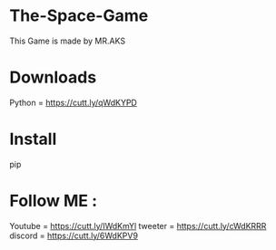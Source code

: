 # The-Space-Game
This Game is made by MR.AKS

# Downloads 
Python = https://cutt.ly/qWdKYPD

# Install
pip<pip install pygame>
<pip install button>
  
# Follow ME :
  Youtube = https://cutt.ly/IWdKmYl
  tweeter = https://cutt.ly/cWdKRRR
  discord = https://cutt.ly/6WdKPV9
